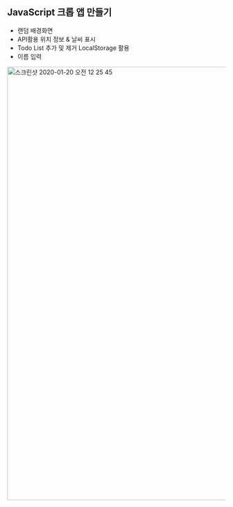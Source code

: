 ## JavaScript 크롭 앱 만들기

- 랜덤 배경화면
- API활용 위치 정보 & 날씨 표시
- Todo List 추가 및 제거 LocalStorage 활용
- 이름 입력

<img width="1000" alt="스크린샷 2020-01-20 오전 12 25 45" src="https://user-images.githubusercontent.com/50945713/72683584-f479cc00-3b1b-11ea-879d-ed5a46f9d983.png">
